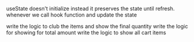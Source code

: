 useState doesn't initialize instead it preserves the state until refresh.
whenever we call hook function and update the state

write the logic to club the items and show the final quantity
write the logic for showing for total amount
write the logic to show all cart items
